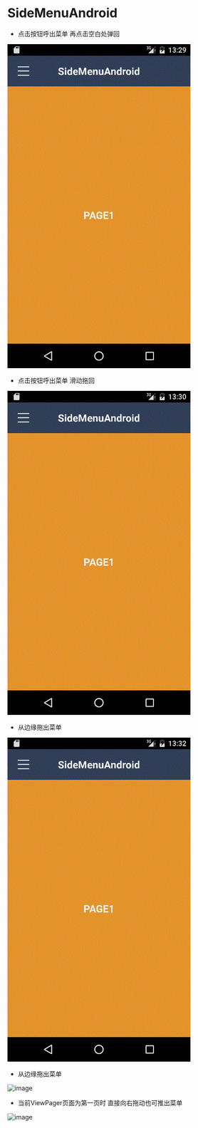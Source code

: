 # SideMenuAndroid

* 点击按钮呼出菜单 再点击空白处弹回

![image](https://github.com/HOOOOOO/SideMenuAndroid/blob/master/gif/p1.gif)

* 点击按钮呼出菜单 滑动拖回

![image](https://github.com/HOOOOOO/SideMenuAndroid/blob/master/gif/p2.gif)

* 从边缘拖出菜单

![image](https://github.com/HOOOOOO/SideMenuAndroid/blob/master/gif/p3.gif)

* 从边缘拖出菜单

![image](https://github.com/HOOOOOO/SideMenuAndroid/blob/master/gif/p5.gif)

* 当前ViewPager页面为第一页时 直接向右拖动也可推出菜单

![image](https://github.com/HOOOOOO/SideMenuAndroid/blob/master/gif/p6.gif)

